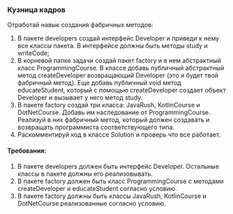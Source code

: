 
### Кузница кадров

Отработай навык создания фабричных методов:
1. В пакете developers создай интерфейс Developer и приведи к нему все классы пакета.
В интерфейсе должны быть методы study и writeCode;
2. В корневой папке задачи создай пакет factory и в нем абстрактный класс ProgrammingCourse.
В классе добавь публичный абстрактный метод createDeveloper возвращающий Developer (это и будет твой фабричный метод).
Еще добавь публичный void метод educateStudent, который с помощью createDeveloper
создает объект Developer и вызывает у него метод study.
3. В пакете factory создай три класса: JavaRush, KotlinCourse и DotNetCourse.
Добавь им наследование от ProgrammingCourse. Реализуй в них фабричный метод,
который должен создавать и возвращать программиста соответствующего типа.
4. Раскомментируй код в классе Solution и проверь что все работает.


#### Требования:
1.	В пакете developers должен быть интерфейс Developer. Остальные классы в пакете должны его реализовывать.
2.	В пакете factory должен быть класс ProgrammingCourse с методами createDeveloper и educateStudent согласно условию.
3.	В пакете factory должны быть классы JavaRush, KotlinCourse и DotNetCourse реализованные согласно условию.

